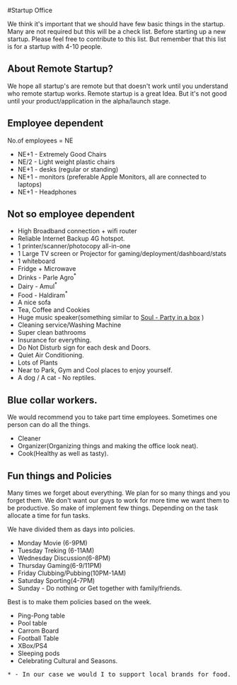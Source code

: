 #Startup Office

We think it's important that we should have few basic things in the startup.
Many are not required but this will be a check list. Before starting up a new startup.
Please feel free to contribute to this list. But remember that this list is for a startup with 4-10 people.

## About Remote Startup?
We hope all startup's are remote but that doesn't work until you understand who remote startup works.
Remote startup is a great Idea. But it's not good until your product/application in the alpha/launch stage.


## Employee dependent 
No.of employees = NE

+ NE+1 - Extremely Good Chairs
+ NE/2  - Light weight plastic chairs
+ NE+1 - desks (regular or standing)
+ NE+1 - monitors (preferable Apple Monitors, all are connected to laptops)
+ NE+1 - Headphones

## Not so employee dependent

+ High Broadband connection + wifi router
+ Reliable Internet Backup 4G hotspot.
+ 1 printer/scanner/photocopy all-in-one
+ 1 Large TV screen or Projector for gaming/deployment/dashboard/stats
+ 1 whiteboard
+ Fridge + Microwave 
 + Drinks - Parle Agro<sup>*</sup>
 + Dairy - Amul<sup>*</sup>
 + Food - Haldiram<sup>*</sup>
+ A nice sofa
+ Tea, Coffee and Cookies
+ Huge music speaker(something similar to [Soul - Party in a box](http://www.soulelectronics.com/shop/soul-electronics-party-in-a-box-p910conf-hi-definition-pro-speaker-system.html) )
+ Cleaning service/Washing Machine
+ Super clean bathrooms
+ Insurance for everything.
+ Do Not Disturb sign for each desk and Doors.
+ Quiet Air Conditioning.
+ Lots of Plants
+ Near to Park, Gym and Cool places to enjoy yourself.
+ A dog / A cat - No reptiles.



## Blue collar workers.
We would recommend you to take part time employees. Sometimes one person can do all the things.

+ Cleaner
+ Organizer(Organizing things and making the office look neat).
+ Cook(Healthy as well as tasty).


## Fun things and Policies

Many times we forget about everything. We plan for so many things and you forget them.
We don't want our guys to work for more time we want them to be productive.
So make of implement few things. Depending on the task allocate a time for fun tasks.

We have divided them as days into policies. 

+ Monday Movie (6-9PM)
+ Tuesday Treking (6-11AM)
+ Wednesday Discussion(6-8PM)
+ Thursday Gaming(6-9/11PM)
+ Friday Clubbing/Pubbing(10PM-1AM)
+ Saturday Sporting(4-7PM)
+ Sunday - Do nothing or Get together with family/friends.

Best is to make them policies based on the week. 

+ Ping-Pong table
+ Pool table
+ Carrom Board
+ Football Table
+ XBox/PS4
+ Sleeping pods
+ Celebrating Cultural and Seasons.


<pre>* - In our case we would I to support local brands for food. But it might change depending on the trust and quality.</pre>  
